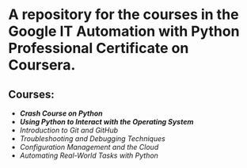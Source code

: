 # A repository for the courses in the Google IT Automation with Python Professional Certificate on Coursera.
## Courses:

* __*Crash Course on Python*__
* __*Using Python to Interact with the Operating System*__
* *Introduction to Git and GitHub*
* *Troubleshooting and Debugging Techniques*
* *Configuration Management and the Cloud*
* *Automating Real-World Tasks with Python*
